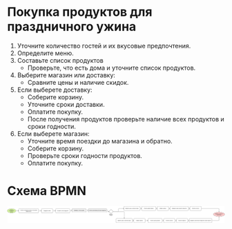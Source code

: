 # Покупка продуктов для праздничного ужина

1. Уточните количество гостей и их вкусовые предпочтения.
2. Определите меню.
3. Составьте список продуктов
   - Проверьте, что есть дома и уточните список продуктов.
4. Выберите магазин или доставку:
   - Сравните цены и наличие скидок.
5. Если выберете доставку:
   - Соберите корзину.
   - Уточните сроки доставки.
   - Оплатите покупку.
   - После получения продуктов проверьте наличие всех продуктов и сроки годности.
6. Если выберете магазин:
   - Уточните время поездки до магазина и обратно.
   - Соберите корзину.
   - Проверьте сроки годности продуктов.
   - Оплатите покупку.

# Схема BPMN

![diagram.png](assets/images/diagram.png)